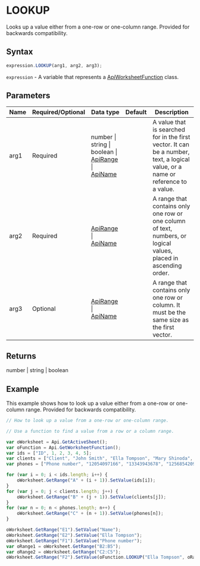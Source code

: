 # LOOKUP

Looks up a value either from a one-row or one-column range. Provided for backwards compatibility.

## Syntax

```javascript
expression.LOOKUP(arg1, arg2, arg3);
```

`expression` - A variable that represents a [ApiWorksheetFunction](../ApiWorksheetFunction.md) class.

## Parameters

| **Name** | **Required/Optional** | **Data type** | **Default** | **Description** |
| ------------- | ------------- | ------------- | ------------- | ------------- |
| arg1 | Required | number \| string \| boolean \| [ApiRange](../../ApiRange/ApiRange.md) \| [ApiName](../../ApiName/ApiName.md) |  | A value that is searched for in the first vector. It can be a number, text, a logical value, or a name or reference to a value. |
| arg2 | Required | [ApiRange](../../ApiRange/ApiRange.md) \| [ApiName](../../ApiName/ApiName.md) |  | A range that contains only one row or one column of text, numbers, or logical values, placed in ascending order. |
| arg3 | Optional | [ApiRange](../../ApiRange/ApiRange.md) \| [ApiName](../../ApiName/ApiName.md) |  | A range that contains only one row or column. It must be the same size as the first vector. |

## Returns

number \| string \| boolean

## Example

This example shows how to look up a value either from a one-row or one-column range. Provided for backwards compatibility.

```javascript editor-xlsx
// How to look up a value from a one-row or one-column range.

// Use a function to find a value from a row or a column range.

var oWorksheet = Api.GetActiveSheet();
var oFunction = Api.GetWorksheetFunction();
var ids = ["ID", 1, 2, 3, 4, 5];
var clients = ["Client", "John Smith", "Ella Tompson", "Mary Shinoda", "Lily-Ann Bates", "Clara Ray"];
var phones = ["Phone number", "12054097166", "13343943678", "12568542099", "12057032298", "12052914781"];

for (var i = 0; i < ids.length; i++) {
    oWorksheet.GetRange("A" + (i + 1)).SetValue(ids[i]);
}
for (var j = 0; j < clients.length; j++) {
    oWorksheet.GetRange("B" + (j + 1)).SetValue(clients[j]);
}
for (var n = 0; n < phones.length; n++) {
    oWorksheet.GetRange("C" + (n + 1)).SetValue(phones[n]);
}

oWorksheet.GetRange("E1").SetValue("Name");
oWorksheet.GetRange("E2").SetValue("Ella Tompson");
oWorksheet.GetRange("F1").SetValue("Phone number");
var oRange1 = oWorksheet.GetRange("B2:B5");
var oRange2 = oWorksheet.GetRange("C2:C5");
oWorksheet.GetRange("F2").SetValue(oFunction.LOOKUP("Ella Tompson", oRange1, oRange2));
```
